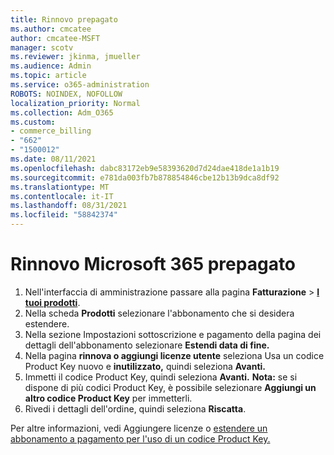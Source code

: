 ```yaml
---
title: Rinnovo prepagato
ms.author: cmcatee
author: cmcatee-MSFT
manager: scotv
ms.reviewer: jkinma, jmueller
ms.audience: Admin
ms.topic: article
ms.service: o365-administration
ROBOTS: NOINDEX, NOFOLLOW
localization_priority: Normal
ms.collection: Adm_O365
ms.custom:
- commerce_billing
- "662"
- "1500012"
ms.date: 08/11/2021
ms.openlocfilehash: dabc83172eb9e58393620d7d24dae418de1a1b19
ms.sourcegitcommit: e781da003fb7b878854846cbe12b13b9dca8df92
ms.translationtype: MT
ms.contentlocale: it-IT
ms.lasthandoff: 08/31/2021
ms.locfileid: "58842374"
---
```

# <a name="prepaid-microsoft-365-renewal"></a>Rinnovo Microsoft 365 prepagato

1. Nell'interfaccia di amministrazione passare alla pagina **Fatturazione** \> **[I tuoi prodotti](https://go.microsoft.com/fwlink/p/?linkid=842054)**.
2. Nella scheda **Prodotti** selezionare l'abbonamento che si desidera estendere.
3. Nella sezione Impostazioni sottoscrizione  e pagamento della pagina dei dettagli dell'abbonamento selezionare **Estendi data di fine.**
4. Nella pagina **rinnova o aggiungi licenze utente** seleziona Usa un codice Product Key nuovo e **inutilizzato,** quindi seleziona **Avanti.**
5. Immetti il codice Product Key, quindi seleziona **Avanti.**
    **Nota:** se si dispone di più codici Product Key, è possibile selezionare **Aggiungi un altro codice Product Key** per immetterli.
6. Rivedi i dettagli dell'ordine, quindi seleziona **Riscatta**.

Per altre informazioni, vedi Aggiungere licenze o [estendere un abbonamento a pagamento per l'uso di un codice Product Key.](https://docs.microsoft.com/microsoft-365/commerce/licenses/add-licenses-using-product-key)